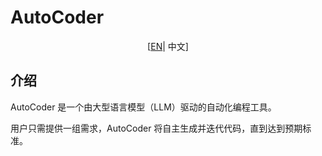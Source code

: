 # AutoCoder

<div align="center">
[<a href="./README.md">EN</a>| 中文]
</div>

## 介绍

AutoCoder 是一个由大型语言模型（LLM）驱动的自动化编程工具。

用户只需提供一组需求，AutoCoder 将自主生成并迭代代码，直到达到预期标准。
